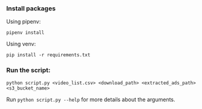 ### Install packages

Using pipenv:
```
pipenv install
```

Using venv:
```
pip install -r requirements.txt
```
### Run the script:

```
python script.py <video_list.csv> <download_path> <extracted_ads_path> <s3_bucket_name>
```

Run `python script.py --help` for more details about the arguments.